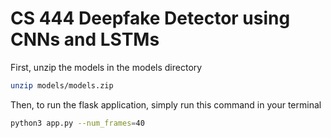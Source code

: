 # CS 444 Deepfake Detector using CNNs and LSTMs

First, unzip the models in the models directory

```bash
unzip models/models.zip
```

Then, to run the flask application, simply run this command in your terminal

```bash
python3 app.py --num_frames=40
```